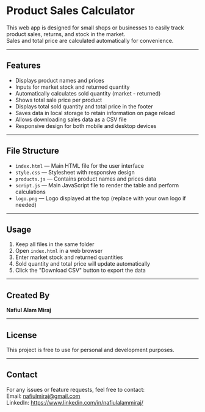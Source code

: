 # Product Sales Calculator

This web app is designed for small shops or businesses to easily track product sales, returns, and stock in the market.  
Sales and total price are calculated automatically for convenience.

---

## Features

- Displays product names and prices  
- Inputs for market stock and returned quantity  
- Automatically calculates sold quantity (market - returned)  
- Shows total sale price per product  
- Displays total sold quantity and total price in the footer  
- Saves data in local storage to retain information on page reload  
- Allows downloading sales data as a CSV file  
- Responsive design for both mobile and desktop devices  

---

## File Structure

- `index.html` — Main HTML file for the user interface  
- `style.css` — Stylesheet with responsive design  
- `products.js` — Contains product names and prices data  
- `script.js` — Main JavaScript file to render the table and perform calculations  
- `logo.png` — Logo displayed at the top (replace with your own logo if needed)  

---

## Usage

1. Keep all files in the same folder  
2. Open `index.html` in a web browser  
3. Enter market stock and returned quantities  
4. Sold quantity and total price will update automatically  
5. Click the "Download CSV" button to export the data  

---

## Created By

**Nafiul Alam Miraj**

---

## License

This project is free to use for personal and development purposes.  

---

## Contact

For any issues or feature requests, feel free to contact:  
Email: nafiulmiraj@gmail.com  
LinkedIn: https://www.linkedin.com/in/nafiulalammiraj/

